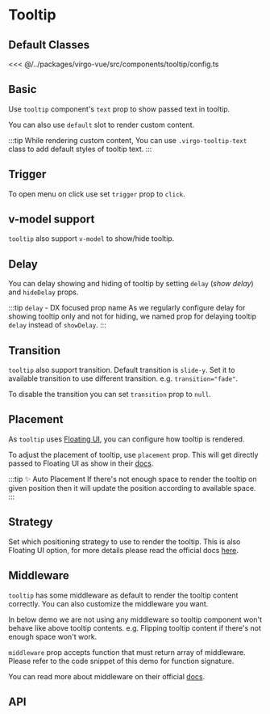 <script lang="ts" setup>
import tooltipApi from '@virgo-ui/vue/component-meta/tooltip.json';
</script>

# Tooltip <new-badge/>

## Default Classes

<<< @/../packages/virgo-vue/src/components/tooltip/config.ts

## Basic

Use `tooltip` component's `text` prop to show passed text in tooltip.

You can also use `default` slot to render custom content.

<demo src="../../components/demos/tooltip/demo-tooltip-basic.vue"></demo>

:::tip
While rendering custom content, You can use `.virgo-tooltip-text` class to add default styles of tooltip text.
:::


## Trigger

To open menu on click use set `trigger` prop to `click`.

<demo src="../../components/demos/tooltip/demo-tooltip-trigger.vue"></demo>


## v-model support

`tooltip` also support `v-model` to show/hide tooltip.

<demo src="../../components/demos/tooltip/demo-tooltip-v-model-support.vue"></demo>

## Delay

You can delay showing and hiding of tooltip by setting `delay` (_show delay_) and `hideDelay` props.

<demo src="../../components/demos/tooltip/demo-tooltip-delay.vue"></demo>

:::tip `delay` - DX focused prop name
As we regularly configure delay for showing tooltip only and not for hiding, we named prop for delaying tooltip `delay` instead of `showDelay`.
:::

## Transition

`tooltip` also support transition. Default transition is `slide-y`. Set it to available transition to use different transition. e.g. `transition="fade"`.

To disable the transition you can set `transition` prop to `null`.

<demo src="../../components/demos/tooltip/demo-tooltip-transition.vue"></demo>

## Placement

As `tooltip` uses [Floating UI](https://floating-ui.com/), you can configure how tooltip is rendered.

To adjust the placement of tooltip, use `placement` prop. This will get directly passed to Floating UI as show in their [docs](https://floating-ui.com/docs/computePosition#placement).

<demo src="../../components/demos/tooltip/demo-tooltip-placement.vue"></demo>

:::tip ✨ Auto Placement
If there's not enough space to render the tooltip on given position then it will update the position according to available space.
:::

## Strategy

Set which positioning strategy to use to render the tooltip. This is also Floating UI option, for more details please read the official docs [here](https://floating-ui.com/docs/computeposition#strategy).

<demo src="../../components/demos/tooltip/demo-tooltip-strategy.vue"></demo>


## Middleware

`tooltip` has some middleware as default to render the tooltip content correctly. You can also customize the middleware you want.

In below demo we are not using any middleware so tooltip component won't behave like above tooltip contents. e.g. Flipping tooltip content if there's not enough space won't work.

`middleware` prop accepts function that must return array of middleware. Please refer to the code snippet of this demo for function signature.

You can read more about middleware on their official [docs](https://floating-ui.com/docs/computePosition#middleware).

<demo src="../../components/demos/tooltip/demo-tooltip-middleware.vue"></demo>

## API

<api title="Tooltip" :api="tooltipApi"></Api>
